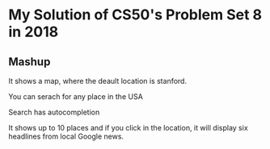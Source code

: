 # My Solution of CS50's Problem Set 8 in 2018

## Mashup

It shows a map, where the deault location is stanford.

You can serach for any place in the USA

Search has autocompletion

It shows up to 10 places and if you click in the location, it will display six headlines from local Google news.